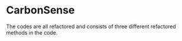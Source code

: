 ﻿# CarbonSense
The codes are all refactored and consists of three different refactored methods in the code.
